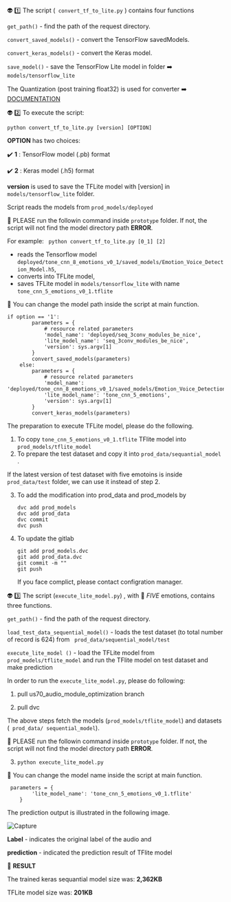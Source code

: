 :alien: :one:
The script (` convert_tf_to_lite.py` ) contains four functions 

` get_path() ` - find the path of the request directory.

` convert_saved_models() ` - convert the TensorFlow savedModels.

` convert_keras_models() ` -  convert the Keras model.

` save_model() ` - save the TensorFlow Lite model in folder :arrow_right:  ` models/tensorflow_lite`

The Quantization (post training float32) is used for converter  :arrow_right:  [DOCUMENTATION](https://tuenl.sharepoint.com/sites/gad_cbo/JPC/MC/ESA%20PDEng%20ST%20Project/Reports%20(user%20stories)/Audio/Sprint%207/US70_Model_Optimization.docx)

:alien: :two: To execute the script: 

` python convert_tf_to_lite.py [version] [OPTION] `


**OPTION** has two choices: 

:heavy_check_mark: **1** : TensorFlow model (.pb) format 

:heavy_check_mark: **2** : Keras model (.h5) format

**version**  is used to save the TFLite model with [version] in `models/tensorflow_lite` folder. 

Script reads the models from ` prod_models/deployed `

:round_pushpin:  PLEASE run the followin command  inside `prototype` folder. If not, the script will not find the model directory path **ERROR**.

For example:  ` python convert_tf_to_lite.py [0_1] [2]`   

- reads the Tensorflow model `deployed/tone_cnn_8_emotions_v0_1/saved_models/Emotion_Voice_Detection_Model.h5`,
- converts into TFLite model, 
- saves TFLite model in `models/tensorflow_lite` with name `tone_cnn_5_emotions_v0_1.tflite` 

:round_pushpin: You can change the model path inside the script at main function.

```
if option == '1':
        parameters = {
            # resource related parameters
            'model_name': 'deployed/seq_3conv_modules_be_nice', 
            'lite_model_name': 'seq_3conv_modules_be_nice',
            'version': sys.argv[1]
        }
        convert_saved_models(parameters)
    else:
        parameters = {
            # resource related parameters
            'model_name': 'deployed/tone_cnn_8_emotions_v0_1/saved_models/Emotion_Voice_Detection_Model.h5', 
            'lite_model_name': 'tone_cnn_5_emotions',
            'version': sys.argv[1]
        }
        convert_keras_models(parameters)

```

The preparation to execute TFLite model, please do the following.

1. To copy `tone_cnn_5_emotions_v0_1.tflite` TFlite model into `prod_models/tflite_model`
2. To prepare the test dataset and copy it into `prod_data/sequantial_model `. 
 
If the latest version of test dataset with five emotoins is inside `prod_data/test` folder, we can use it instead of step 2. 

3. To add the modification into prod_data and prod_models by   
    ``` 
    dvc add prod_models 
    dvc add prod_data 
    dvc commit 
    dvc push 
    ```
4. To update the gitlab 
    ``` 
    git add prod_models.dvc
    git add prod_data.dvc
    git commit -m ""
    git push
    ```

    If you face complict, please contact configration manager.

:alien: :three:  The script (` execute_lite_model.py `) , with :black_heart: _FIVE_ emotions, contains three functions.

` get_path() ` - find the path of the request directory.

` load_test_data_sequential_model() ` - loads the test dataset (to total number of record is 624) from ` prod_data/sequential_model/test`

` execute_lite_model () ` - load the TFLite model from ` prod_models/tflite_model` and  run the TFlite model on test dataset and make prediction 

In order to run the  ` execute_lite_model.py `, please do following:

1. pull us70_audio_module_optimization branch

2. pull dvc

The above steps fetch the models (` prod_models/tflite_model `) and datasets (` prod_data/ sequential_model`). 

:round_pushpin: PLEASE run the followin command  inside `prototype` folder. If not, the script will not find the model directory path **ERROR**.

3.  ` python execute_lite_model.py ` 

:round_pushpin: You can change the model name inside the script at main function.

```
 parameters = {
        'lite_model_name': 'tone_cnn_5_emotions_v0_1.tflite'
    }

```

The prediction output is illustrated in the following image. 

![Capture](/uploads/2ee6bfecf4e4bc189d792cb1e569da61/Capture.PNG)

**Label** - indicates the original label of the audio and 

**prediction** - indicated the prediction result of TFlite model

 :loudspeaker: **RESULT** 

The trained keras sequantial model size was: **2,362KB**

TFLite model size was: **201KB**